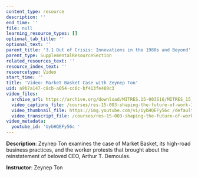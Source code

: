 ```yaml
---
content_type: resource
description: ''
end_time: ''
file: null
learning_resource_types: []
optional_tab_title: ''
optional_text: ''
parent_title: '3.1 Out of Crisis: Innovations in the 1980s and Beyond'
parent_type: SupplementalResourceSection
related_resources_text: ''
resource_index_text: ''
resourcetype: Video
start_time: ''
title: 'Video: Market Basket Case with Zeynep Ton'
uid: a9b7a147-c8cb-a054-cc6c-bf413fe489c3
video_files:
  archive_url: https://archive.org/download/MITRES.15-003S16/MITRES_15_003S16_3-1-7_360p.mp4
  video_captions_file: /courses/res-15-003-shaping-the-future-of-work-15-662x-spring-2016/760f9a629aad5ef284e972a57ec32304_UybHQEFy56c.vtt
  video_thumbnail_file: https://img.youtube.com/vi/UybHQEFy56c /default.jpg
  video_transcript_file: /courses/res-15-003-shaping-the-future-of-work-15-662x-spring-2016/38e84d84afd53e4f464ff875e0742252_UybHQEFy56c.pdf
video_metadata:
  youtube_id: 'UybHQEFy56c '
---
```


**Description**: Zeynep Ton examines the case of Market Basket, its high-road business practices, and the worker protests that brought about the reinstatement of beloved CEO, Arthur T. Demoulas.

**Instructor**: Zeynep Ton